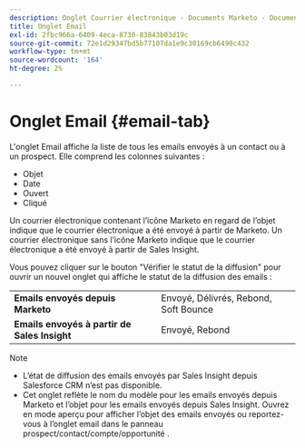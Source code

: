 ```yaml
---
description: Onglet Courrier électronique - Documents Marketo - Documentation du produit
title: Onglet Email
exl-id: 2fbc966a-6409-4eca-8730-83843b03d19c
source-git-commit: 72e1d29347bd5b77107da1e9c30169cb6490c432
workflow-type: tm+mt
source-wordcount: '164'
ht-degree: 2%

---
```


# Onglet Email {#email-tab}

L&#39;onglet Email affiche la liste de tous les emails envoyés à un contact ou à un prospect. Elle comprend les colonnes suivantes :

* Objet
* Date
* Ouvert
* Cliqué

Un courrier électronique contenant l’icône Marketo en regard de l’objet indique que le courrier électronique a été envoyé à partir de Marketo. Un courrier électronique sans l’icône Marketo indique que le courrier électronique a été envoyé à partir de Sales Insight.

Vous pouvez cliquer sur le bouton &quot;Vérifier le statut de la diffusion&quot; pour ouvrir un nouvel onglet qui affiche le statut de la diffusion des emails :

<table> 
 <tbody>
  <tr>
   <td><strong>Emails envoyés depuis Marketo</strong></td>
   <td>Envoyé, Délivrés, Rebond, Soft Bounce</td>
  </tr>
  <tr>
   <td><strong>Emails envoyés à partir de Sales Insight</strong></td>
   <td>Envoyé, Rebond</td>
  </tr>
 </tbody>
</table>

>[!NOTE]
>
>* L’état de diffusion des emails envoyés par Sales Insight depuis Salesforce CRM n’est pas disponible.
>* Cet onglet reflète le nom du modèle pour les emails envoyés depuis Marketo et l’objet pour les emails envoyés depuis Sales Insight. Ouvrez en mode aperçu pour afficher l’objet des emails envoyés ou reportez-vous à l’onglet email dans le panneau prospect/contact/compte/opportunité .

